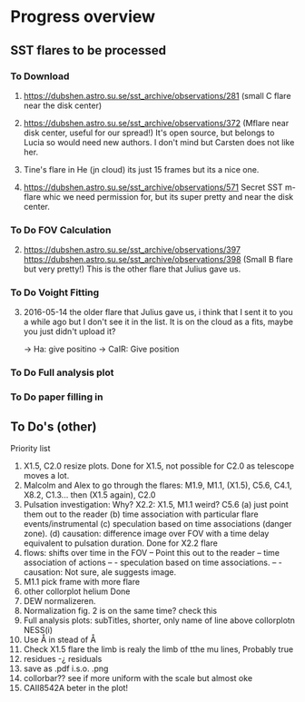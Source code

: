 # Progress overview



## SST flares to be processed 

### To Download

1) https://dubshen.astro.su.se/sst_archive/observations/281 (small C flare near the disk center)



4) https://dubshen.astro.su.se/sst_archive/observations/372 (Mflare near disk center, useful for our spread!) It's open source, but belongs to Lucia so would need new authors. I don't mind but Carsten does not like her. 

5) Tine's flare in He (jn cloud) its just 15 frames but its a nice one. 

6)  https://dubshen.astro.su.se/sst_archive/observations/571 Secret SST m-flare whic we need permission for, but its super pretty and near the disk center. 

### To Do FOV Calculation


2) https://dubshen.astro.su.se/sst_archive/observations/397
https://dubshen.astro.su.se/sst_archive/observations/398
(Small B flare but very pretty!) This is the other flare that Julius gave us.
### To Do Voight Fitting


3) 2016-05-14 the older flare that Julius gave us, i think that I sent it to you a while ago but I don't see it in the list. It is on the cloud as a fits, maybe you just didn't upload it? 

    -> Ha: give positino
    -> CaIR: Give position

### To Do Full analysis plot

### To Do paper filling in





## To Do's (other)

Priority list
1. X1.5, C2.0 resize plots. Done for X1.5, not possible for
C2.0 as telescope moves a lot.
2. Malcolm and Alex to go through the flares: M1.9, M1.1,
(X1.5), C5.6, C4.1, X8.2, C1.3... then (X1.5 again), C2.0
3. Pulsation investigation: Why? X2.2: X1.5, M1.1 weird? C5.6
    (a) just point them out to the reader
    (b) time association with particular flare events/instrumental
    (c) speculation based on time associations (danger zone).
    (d) causation: difference image over FOV with a time delay
    equivalent to pulsation duration. Done for X2.2 flare
4. flows: shifts over time in the FOV
    – Point this out to the reader
    – time association of actions
    – - speculation based on time associations.
    – - causation: Not sure, ale suggests image.
5. M1.1 pick frame with more flare
6. other collorplot helium Done
7. DEW normalizeren.
8. Normalization fig. 2 is on the same time? check this
9. Full analysis plots: subTitles, shorter, only name of line
above collorplotn NESS(i)
10. Use Å in stead of Å
11.  Check X1.5 flare the limb is realy the limb of tthe mu lines,
Probably true
12. residues -¿ residuals
13. save as .pdf i.s.o. .png
14. collorbar?? see if more uniform with the scale but almost oke
15. CAII8542A beter in the plot!
